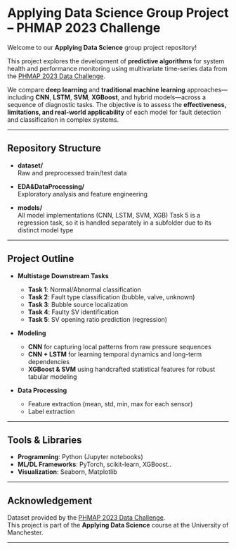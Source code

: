 # Applying Data Science Group Project – PHMAP 2023 Challenge

Welcome to our **Applying Data Science** group project repository!

This project explores the development of **predictive algorithms** for system health and performance monitoring using multivariate time-series data from the [PHMAP 2023 Data Challenge](https://data.phmsociety.org/phmap-2023-data-challenge/).

We compare **deep learning** and **traditional machine learning** approaches—including **CNN**, **LSTM**, **SVM**, **XGBoost**, and hybrid models—across a sequence of diagnostic tasks. The objective is to assess the **effectiveness, limitations, and real-world applicability** of each model for fault detection and classification in complex systems.

---

## Repository Structure


- **dataset/**  
  Raw and preprocessed train/test data

- **EDA&DataProcessing/**  
  Exploratory analysis and feature engineering

- **models/**  
  All model implementations (CNN, LSTM, SVM, XGB)
  Task 5 is a regression task, so it is handled separately in a subfolder
  due to its distinct model type

---

## Project Outline

- **Multistage Downstream Tasks**  
  - **Task 1**: Normal/Abnormal classification  
  - **Task 2**: Fault type classification (bubble, valve, unknown)  
  - **Task 3**: Bubble source localization  
  - **Task 4**: Faulty SV identification  
  - **Task 5**: SV opening ratio prediction (regression)

- **Modeling**
  - **CNN** for capturing local patterns from raw pressure sequences
  - **CNN + LSTM** for learning temporal dynamics and long-term dependencies
  - **XGBoost & SVM** using handcrafted statistical features for robust tabular modeling

- **Data Processing**
  - Feature extraction (mean, std, min, max for each sensor)
  - Label extraction

---

## Tools & Libraries

- **Programming**: Python (Jupyter notebooks)
- **ML/DL Frameworks**: PyTorch, scikit-learn, XGBoost..
- **Visualization**: Seaborn, Matplotlib

---

## Acknowledgement

Dataset provided by the [PHMAP 2023 Data Challenge](https://data.phmsociety.org/phmap-2023-data-challenge/).  
This project is part of the **Applying Data Science** course at the University of Manchester.

---

